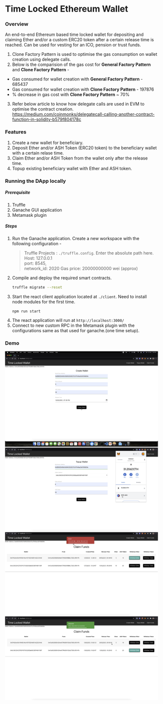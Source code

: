 # Time Locked Ethereum Wallet

### Overview 

An end-to-end Ethereum based time locked wallet for depositing and claiming Ether and/or a custom ERC20 token after a certain release time is reached. Can be used for vesting for an ICO, pension or trust funds.

1. Clone Factory Pattern is used to optimise the gas consumption on wallet creation using delegate calls.
2. Below is the comparision of the gas cost for **General Factory Pattern** and **Clone Factory Pattern** -
  - Gas consumed for wallet creation with **General Factory Pattern** - 685437
  - Gas consumed for wallet creation with **Clone Factory Pattern** - 197876
  - % decrease in gas cost with **Clone Factory Pattern** ~ 70%
3. Refer below article to know how delegate calls are used in EVM to optimise the contract creation.
https://medium.com/coinmonks/delegatecall-calling-another-contract-function-in-solidity-b579f804178c

### Features 
1. Create a new wallet for beneficiary.
2. Deposit Ether and/or ASH Token (ERC20 token) to the beneficiary wallet with a certain relase time.
3. Claim Ether and/or ASH Token from the wallet only after the release time.
4. Topup existing beneficiary wallet with Ether and ASH token.

### Running the DApp locally 

##### Prerequisite

1. Truffle
2. Ganache GUI application
2. Metamask plugin

##### Steps 
1. Run the Ganache application. Create a new workspace with the following configuration -
    > Truffle Projects  : ```./truffle.config```. Enter the absolute path here. 
    > Host: 127.0.0.1    
    > port: 8545,            
    > network_id: 2020 
    > Gas price: 20000000000 wei (approx)
2. Compile and deploy the required smart contracts. 
    ```sh
    truffle migrate --reset
    ```
3. Start the react client application located at ```./client```. Need to install node modules for the first time.
    ```sh
    npm run start
    ```
4. The react application will run at ```http://localhost:3000/```
5. Connect to new custom RPC in the Metamask plugin with the configurations same as that used for ganache.(one time setup).

### Demo

![Create Wallet](./demo/create-wallet.png)
![Topup Wallet](./demo/topup-wallet.png)
![Withdraw](./demo/withdraw-error.png)
![Withdraw](./demo/withdraw-success.png)